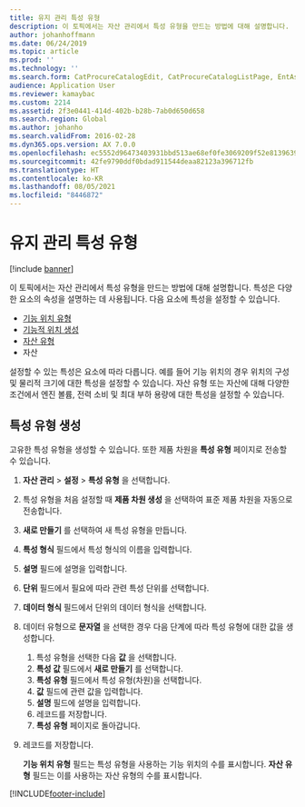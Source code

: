 ```yaml
---
title: 유지 관리 특성 유형
description: 이 토픽에서는 자산 관리에서 특성 유형을 만드는 방법에 대해 설명합니다.
author: johanhoffmann
ms.date: 06/24/2019
ms.topic: article
ms.prod: ''
ms.technology: ''
ms.search.form: CatProcureCatalogEdit, CatProcureCatalogListPage, EntAssetFunctionalLocationTypeCopy, EntAssetAttributeType, EntAssetAttributeTypeValue, EntAssetFunctionalLocationType
audience: Application User
ms.reviewer: kamaybac
ms.custom: 2214
ms.assetid: 2f3e0441-414d-402b-b28b-7ab0d650d658
ms.search.region: Global
ms.author: johanho
ms.search.validFrom: 2016-02-28
ms.dyn365.ops.version: AX 7.0.0
ms.openlocfilehash: ec5552d96473403931bbd513ae68ef0fe3069209f52e813963914417ad41b88a
ms.sourcegitcommit: 42fe9790ddf0bdad911544deaa82123a396712fb
ms.translationtype: HT
ms.contentlocale: ko-KR
ms.lasthandoff: 08/05/2021
ms.locfileid: "8446872"
---
```

# <a name="maintenance-attribute-types"></a>유지 관리 특성 유형

[!include [banner](../../includes/banner.md)]

 

이 토픽에서는 자산 관리에서 특성 유형을 만드는 방법에 대해 설명합니다. 특성은 다양한 요소의 속성을 설명하는 데 사용됩니다. 다음 요소에 특성을 설정할 수 있습니다.

- [기능 위치 유형](../setup-for-functional-locations/functional-location-types.md)
- [기능적 위치 생성](../functional-locations/create-functional-locations.md)
- [자산 유형](../setup-for-objects/object-types.md)
- 자산

설정할 수 있는 특성은 요소에 따라 다릅니다. 예를 들어 기능 위치의 경우 위치의 구성 및 물리적 크기에 대한 특성을 설정할 수 있습니다. 자산 유형 또는 자산에 대해 다양한 조건에서 엔진 볼륨, 전력 소비 및 최대 부하 용량에 대한 특성을 설정할 수 있습니다.

## <a name="create-attribute-types"></a>특성 유형 생성

고유한 특성 유형을 생성할 수 있습니다. 또한 제품 차원을 **특성 유형** 페이지로 전송할 수 있습니다.

1. **자산 관리** \> **설정** \> **특성 유형** 을 선택합니다.
2. 특성 유형을 처음 설정할 때 **제품 차원 생성** 을 선택하여 표준 제품 차원을 자동으로 전송합니다.
3. **새로 만들기** 를 선택하여 새 특성 유형을 만듭니다.
4. **특성 형식** 필드에서 특성 형식의 이름을 입력합니다.
5. **설명** 필드에 설명을 입력합니다.
6. **단위** 필드에서 필요에 따라 관련 특성 단위를 선택합니다.
7. **데이터 형식** 필드에서 단위의 데이터 형식을 선택합니다.
8. 데이터 유형으로 **문자열** 을 선택한 경우 다음 단계에 따라 특성 유형에 대한 값을 생성합니다.

    1. 특성 유형을 선택한 다음 **값** 을 선택합니다.
    2. **특성 값** 필드에서 **새로 만들기** 를 선택합니다.
    3. **특성 유형** 필드에서 특성 유형(차원)을 선택합니다.
    4. **값** 필드에 관련 값을 입력합니다.
    5. **설명** 필드에 설명을 입력합니다.
    6. 레코드를 저장합니다.
    7. **특성 유형** 페이지로 돌아갑니다.

9. 레코드를 저장합니다.

    **기능 위치 유형** 필드는 특성 유형을 사용하는 기능 위치의 수를 표시합니다. **자산 유형** 필드는 이를 사용하는 자산 유형의 수를 표시합니다.


[!INCLUDE[footer-include](../../../includes/footer-banner.md)]